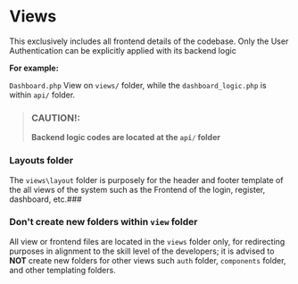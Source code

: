 # Views

This exclusively includes all frontend details of the codebase. Only the User Authentication can be explicitly applied with its backend logic

**For example:**

`Dashboard.php` View on `views/` folder, while the `dashboard_logic.php` is within `api/` folder.

> ### CAUTION!: 
> **Backend logic codes are located at the `api/` folder**

### Layouts folder
The `views\layout` folder is purposely for the header and footer template of the all views of the system such as the Frontend of the login, register, dashboard, etc.### 

### Don't create new folders within `view` folder
All view or frontend files are located in the `views` folder only, for redirecting purposes in alignment to the skill level of the developers; it is advised to **NOT** create new folders for other views such `auth` folder, `components` folder, and other templating folders.